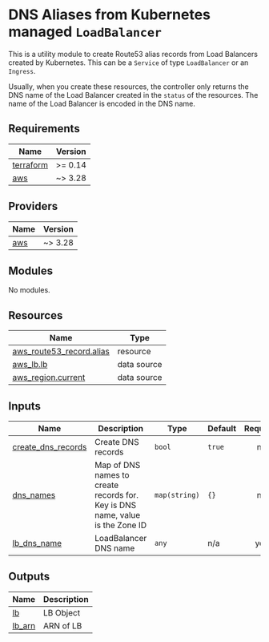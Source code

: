 # DNS Aliases from Kubernetes managed `LoadBalancer`

This is a utility module to create Route53 alias records from Load Balancers created by
Kubernetes. This can be a `Service` of type `LoadBalancer` or an `Ingress`.

Usually, when you create these resources, the controller only returns the DNS name of the
Load Balancer created in the `status` of the resources. The name of the Load Balancer is encoded
in the DNS name.

## Requirements

| Name | Version |
|------|---------|
| <a name="requirement_terraform"></a> [terraform](#requirement\_terraform) | >= 0.14 |
| <a name="requirement_aws"></a> [aws](#requirement\_aws) | ~> 3.28 |

## Providers

| Name | Version |
|------|---------|
| <a name="provider_aws"></a> [aws](#provider\_aws) | ~> 3.28 |

## Modules

No modules.

## Resources

| Name | Type |
|------|------|
| [aws_route53_record.alias](https://registry.terraform.io/providers/hashicorp/aws/latest/docs/resources/route53_record) | resource |
| [aws_lb.lb](https://registry.terraform.io/providers/hashicorp/aws/latest/docs/data-sources/lb) | data source |
| [aws_region.current](https://registry.terraform.io/providers/hashicorp/aws/latest/docs/data-sources/region) | data source |

## Inputs

| Name | Description | Type | Default | Required |
|------|-------------|------|---------|:--------:|
| <a name="input_create_dns_records"></a> [create\_dns\_records](#input\_create\_dns\_records) | Create DNS records | `bool` | `true` | no |
| <a name="input_dns_names"></a> [dns\_names](#input\_dns\_names) | Map of DNS names to create records for. Key is DNS name, value is the Zone ID | `map(string)` | `{}` | no |
| <a name="input_lb_dns_name"></a> [lb\_dns\_name](#input\_lb\_dns\_name) | LoadBalancer DNS name | `any` | n/a | yes |

## Outputs

| Name | Description |
|------|-------------|
| <a name="output_lb"></a> [lb](#output\_lb) | LB Object |
| <a name="output_lb_arn"></a> [lb\_arn](#output\_lb\_arn) | ARN of LB |
